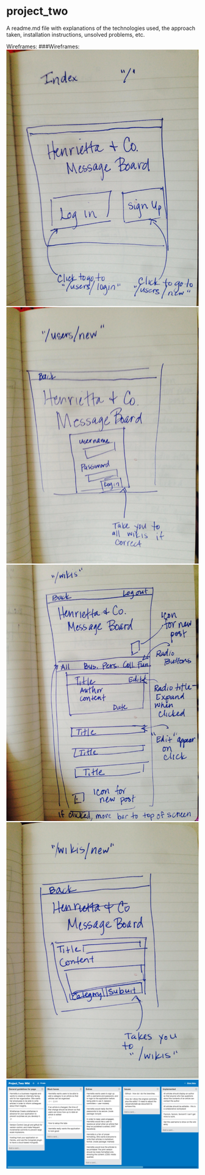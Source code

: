 # project_two
A readme.md file with explanations of the technologies used, the approach taken, installation instructions, unsolved problems, etc.

Wireframes:
###Wireframes:
![wireframe1](wireframe1.jpg)
![wireframe2](wireframe2.jpg)
![wireframe3](wireframe3.jpg)
![wireframe4](wireframe4.jpg)
![trello](trello.jpg)
